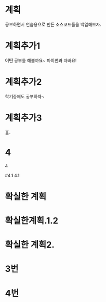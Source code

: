 # 계획
공부하면서 연습용으로 만든 소스코드들을 백업해보자.

# 계획추가1
어떤 공부를 해볼까요~
파이썬과 자바요!

# 계획추가2
학기중에도 공부하자~

# 계획추가3
흠..

# 4
4

#4.1
4.1

# 확실한 계획

# 확실한계획.1.2

# 확실한 계획2.

# 3번

# 4번